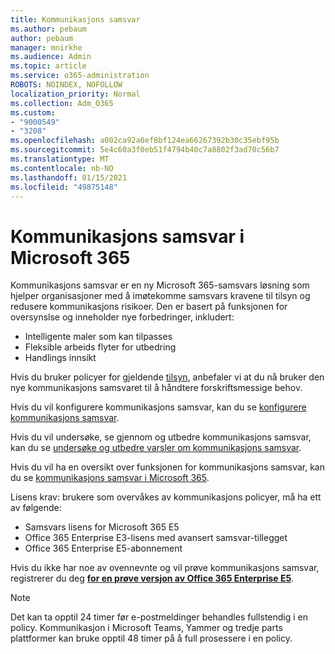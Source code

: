 ```yaml
---
title: Kommunikasjons samsvar
ms.author: pebaum
author: pebaum
manager: mnirkhe
ms.audience: Admin
ms.topic: article
ms.service: o365-administration
ROBOTS: NOINDEX, NOFOLLOW
localization_priority: Normal
ms.collection: Adm_O365
ms.custom:
- "9000549"
- "3208"
ms.openlocfilehash: a002ca92a0ef8bf124ea66267392b30c35ebf95b
ms.sourcegitcommit: 5e4c60a3f0eb51f4794b40c7a8802f3ad70c56b7
ms.translationtype: MT
ms.contentlocale: nb-NO
ms.lasthandoff: 01/15/2021
ms.locfileid: "49875148"
---
```

# <a name="communication-compliance-in-microsoft-365"></a>Kommunikasjons samsvar i Microsoft 365

Kommunikasjons samsvar er en ny Microsoft 365-samsvars løsning som hjelper organisasjoner med å imøtekomme samsvars kravene til tilsyn og redusere kommunikasjons risikoer. Den er basert på funksjonen for oversynslse og inneholder nye forbedringer, inkludert:

- Intelligente maler som kan tilpasses
- Fleksible arbeids flyter for utbedring
- Handlings innsikt

Hvis du bruker policyer for gjeldende [tilsyn](https://docs.microsoft.com/microsoft-365/compliance/supervision-policies), anbefaler vi at du nå bruker den nye kommunikasjons samsvaret til å håndtere forskriftsmessige behov.

Hvis du vil konfigurere kommunikasjons samsvar, kan du se [konfigurere kommunikasjons samsvar](https://docs.microsoft.com/microsoft-365/compliance/communication-compliance-configure).

Hvis du vil undersøke, se gjennom og utbedre kommunikasjons samsvar, kan du se [undersøke og utbedre varsler om kommunikasjons samsvar](https://docs.microsoft.com/microsoft-365/compliance/communication-compliance-investigate-remediate).

Hvis du vil ha en oversikt over funksjonen for kommunikasjons samsvar, kan du se [kommunikasjons samsvar i Microsoft 365](https://docs.microsoft.com/microsoft-365/compliance/communication-compliance).

Lisens krav: brukere som overvåkes av kommunikasjons policyer, må ha ett av følgende:

- Samsvars lisens for Microsoft 365 E5
- Office 365 Enterprise E3-lisens med avansert samsvar-tillegget
- Office 365 Enterprise E5-abonnement

Hvis du ikke har noe av ovennevnte og vil prøve kommunikasjons samsvar, registrerer du deg **[for en prøve versjon av Office 365 Enterprise E5](https://go.microsoft.com/fwlink/p/?LinkID=698279)**.

> [!NOTE]
> Det kan ta opptil 24 timer før e-postmeldinger behandles fullstendig i en policy. Kommunikasjon i Microsoft Teams, Yammer og tredje parts plattformer kan bruke opptil 48 timer på å full prosessere i en policy.
